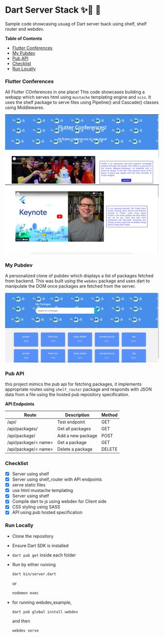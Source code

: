 # Dart Server Stack ✨🎯 🔨

Sample code showcasing usuag of Dart server tsack using shelf, shelf router and webdev.

**Table of Contents**

- [Flutter Conferences](#flutter-conferences)
- [My Pubdev](#my-pubdev)
- [Pub API](#pub-api)
- [Checklist](#checklist)
- [Run Locally](#run-locally)

### Flutter Conferences

All Flutter COnferences in one place! This code showcases building a webapp which serves html using `mustache` templating engine and `scss`. It uses the shelf package to serve files using Pipeline() and Cascade() classes using Middlewares.

![conf](/screenshots/conf.png)
![conf](/screenshots/engage.png)

### My Pubdev

A personalized clone of pubdev which displays a list of packages fetched from backend. This was built using the `webdev` package and uses dart to manipulate the DOM once packages are fetched from the server.

![conf](/screenshots/pub.png)

### Pub API

this project mimics the pub api for fetching packages, it implements appropriate routes using `shelf_router` package and responds with JSON data from a file using the hosted pub repository specification.

**API Endpoints**

| Route                | Description       | Method |
| -------------------- | ----------------- | ------ |
| /api/                | Test endpoint     | GET    |
| /api/packages/       | Get all packages  | GET    |
| /api/package/        | Add a new package | POST   |
| /api/package/< name> | Get a package     | GET    |
| /api/package/< name> | Delete a package  | DELETE |

### Checklist

- [x] Server using shelf
- [x] Server using shelf_router with API endpoints
- [x] serve static files
- [x] use html mustache templating
- [x] Server using shelf
- [x] Compile dart to js using webdev for Client side
- [x] CSS styling using SASS
- [x] API using pub hosted specification

### Run Locally

- Clone the repository
- Ensure Dart SDK is installed
- `dart pub get` inside each folder

- Run by either running

  ```bash
  dart bin/server.dart
  ```

  or

  ```bash
  nodemon exec
  ```

- for running webdev_example,

  ```bash
  dart pub global install webdev
  ```

  and then

  ```bash
  webdev serve
  ```
